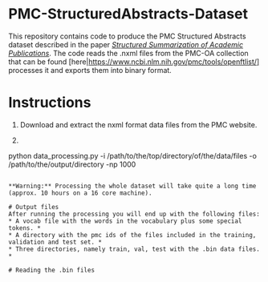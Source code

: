 # PMC-StructuredAbstracts-Dataset
This repository contains code to produce the PMC Structured Abstracts dataset described in the paper *[Structured Summarization of Academic Publications](https://arxiv.org/abs/1905.07695)*. The code reads the .nxml files from the PMC-OA collection that can be found [here|https://www.ncbi.nlm.nih.gov/pmc/tools/openftlist/] processes it and exports them into binary format.

# Instructions
1. Download and extract the nxml format data files from the PMC website.

2. ```
python data_processing.py -i /path/to/the/top/directory/of/the/data/files -o /path/to/the/output/directory -np 1000
```

**Warning:** Processing the whole dataset will take quite a long time (approx. 10 hours on a 16 core machine).

# Output files
After running the processing you will end up with the following files:
* A vocab file with the words in the vocabulary plus some special tokens. *
* A directory with the pmc ids of the files included in the training, validation and test set. *
* Three directories, namely train, val, test with the .bin data files. *

# Reading the .bin files
